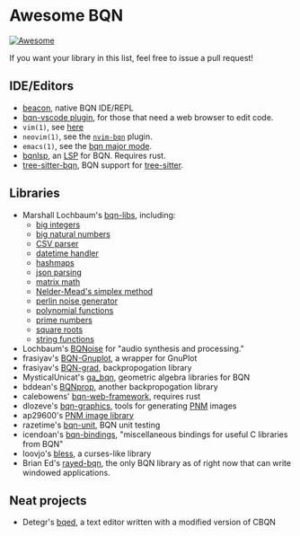 # Awesome BQN
[![Awesome](https://awesome.re/badge.svg)](https://awesome.re)

If you want your library in this list, feel free to issue
a pull request!

## IDE/Editors
- [beacon](https://github.com/x86y/beacon), native BQN IDE/REPL
- [bqn-vscode plugin](https://github.com/razetime/bqn-vscode), 
  for those that need a web browser to edit code.
- `vim(1)`, see [here](https://mlochbaum.github.io/BQN/editors/index.html#vim)
- `neovim(1)`, see the [`nvim-bqn`](https://git.sr.ht/~detegr/nvim-bqn) plugin.
- `emacs(1)`, see the [bqn major mode](https://github.com/museoa/bqn-mode).
- [bqnlsp](https://git.sr.ht/~detegr/bqnlsp), an 
  [LSP](https://microsoft.github.io/language-server-protocol/) for BQN. Requires rust.
- [tree-sitter-bqn](https://github.com/shnarazk/tree-sitter-bqn), BQN support for 
  [tree-sitter](https://tree-sitter.github.io/tree-sitter/).
  

## Libraries
- Marshall Lochbaum's [bqn-libs](https://github.com/mlochbaum/bqn-libs), including:
  - [big integers](https://github.com/mlochbaum/bqn-libs/blob/master/bigint.bqn)
  - [big natural numbers](https://github.com/mlochbaum/bqn-libs/blob/master/bignat.bqn)
  - [CSV parser](https://github.com/mlochbaum/bqn-libs/blob/master/csv.bqn)
  - [datetime handler](https://github.com/mlochbaum/bqn-libs/blob/master/datetime.bqn)
  - [hashmaps](https://github.com/mlochbaum/bqn-libs/blob/master/hashmap.bqn)
  - [json parsing](https://github.com/mlochbaum/bqn-libs/blob/master/json.bqn)
  - [matrix math](https://github.com/mlochbaum/bqn-libs/blob/master/matrix.bqn)
  - [Nelder-Mead's simplex method](https://github.com/mlochbaum/bqn-libs/blob/master/min.bqn)
  - [perlin noise generator](https://github.com/mlochbaum/bqn-libs/blob/master/perlin.bqn)
  - [polynomial functions](https://github.com/mlochbaum/bqn-libs/blob/master/polynomial.bqn)
  - [prime numbers](https://github.com/mlochbaum/bqn-libs/blob/master/primes.bqn)
  - [square roots](https://github.com/mlochbaum/bqn-libs/blob/master/roots.bqn)
  - [string functions](https://github.com/mlochbaum/bqn-libs/blob/master/strings.bqn)
- Lochbaum's [BQNoise](https://github.com/mlochbaum/BQNoise) for
  "audio synthesis and processing."
- frasiyav's [BQN-Gnuplot](https://github.com/frasiyav/BQN-Gnuplot), a wrapper
  for GnuPlot
- frasiyav's [BQN-grad](https://github.com/frasiyav/BQN-grad), backpropogation
  library
- MysticalUnicat's [ga_bqn](https://github.com/MysticalUnicat/ga_bqn), geometric
  algebra libraries for BQN
- bddean's [BQNprop](https://github.com/bddean/BQNprop), another backpropogation
  library
- calebowens' [bqn-web-framework](https://github.com/calebowens/bqn-web-framework),
  requires rust
- dlozeve's [bqn-graphics](https://github.com/dlozeve/bqn-graphics), tools for
  generating [PNM](https://netpbm.sourceforge.net/doc/pnm.html) images
- ap29600's [PNM image library](https://github.com/ap29600/bqn-image)
- razetime's [bqn-unit](https://github.com/razetime/bqn-unit), BQN unit testing
- icendoan's [bqn-bindings](https://github.com/icendoan/bqn-bindings),
  "miscellaneous bindings for useful C libraries from BQN"
- loovjo's [bless](https://github.com/loovjo/bless), a curses-like library
- Brian Ed's [rayed-bqn](https://github.com/Brian-ED/rayed-bqn), the only BQN library as
  of right now that can write windowed applications.

## Neat projects
- Detegr's [bqed](https://github.com/Detegr/bqed), a text editor written with a modified
  version of CBQN
